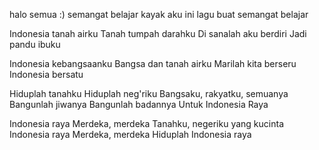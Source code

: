 halo semua :)
semangat belajar kayak aku 
ini lagu buat semangat belajar

Indonesia tanah airku
Tanah tumpah darahku
Di sanalah aku berdiri
Jadi pandu ibuku

Indonesia kebangsaanku
Bangsa dan tanah airku
Marilah kita berseru
Indonesia bersatu

Hiduplah tanahku
Hiduplah neg'riku
Bangsaku, rakyatku, semuanya
Bangunlah jiwanya
Bangunlah badannya
Untuk Indonesia Raya

Indonesia raya
Merdeka, merdeka
Tanahku, negeriku yang kucinta
Indonesia raya
Merdeka, merdeka
Hiduplah Indonesia raya
